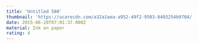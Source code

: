 ```yaml
---
title: 'Untitled 580'
thumbnail: 'https://ucarecdn.com/a32a1aea-a952-49f2-9503-8403254b9704/'
date: 2015-06-28T07:01:37.000Z
material: Ink on paper
rating: 4
---
```

